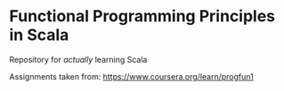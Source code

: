 # Functional Programming Principles in Scala

Repository for _actually_ learning Scala

Assignments taken from: https://www.coursera.org/learn/progfun1
